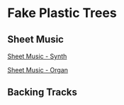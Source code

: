 # Fake Plastic Trees


## Sheet Music

[Sheet Music - Synth](SheetMusic/FakePlasticTreesSynth.pdf)

[Sheet Music - Organ](SheetMusic/FakePlasticTreesOrgan.pdf)

## Backing Tracks

<!-- paste the below just before the </head> tag -->
<script type="module" src="https://mixthat.co/js/bundled/mixthat-player/dist/module.js"></script>
<style>
:root {
  --stemplayer-js-controls-background-color: #232323;
}
</style>
<!-- Paste the below in the HTML document where you would like the player to appear -->
<mixthat-player controls="" src="https://mixthat.co/api/tracks/b79eaa78-b7b0-4d13-ab13-bf4f5bf9acd0/stream?authToken=eyJhbGciOiJIUzI1NiIsInR5cCI6IkpXVCJ9.eyJ0b2tlbnV1aWQiOiI0NzA0NWNiOC00ODk2LTQ4OGYtODkyZi1lYjY2ZTg0ZjdlNTQiLCJvd25lcklkIjoidXMtZWFzdC0xOmE2YWY0M2NkLTNlMDgtY2U1YS1kNmE2LWMzOWM2ODBjNTA4OSIsImFjbDp0cmFjazpzdHJlYW0iOnRydWUsImlhdCI6MTcyNjU4NjI4MCwiYXVkIjoiaHR0cHM6Ly9taXh0aGF0LmNvIiwiaXNzIjoiaHR0cHM6Ly9taXh0aGF0LmNvIiwic3ViIjoiYjc5ZWFhNzgtYjdiMC00ZDEzLWFiMTMtYmY0ZjViZjlhY2QwIn0.VEpTvO6002P6xvavPBMBoSuM3S9-N_Gng5YjvtMIz3M"></mixthat-player>